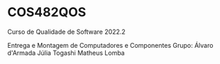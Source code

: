 # COS482QOS
Curso de Qualidade de Software 2022.2


Entrega e Montagem de Computadores e Componentes
Grupo:
Álvaro d'Armada
Júlia Togashi
Matheus Lomba

